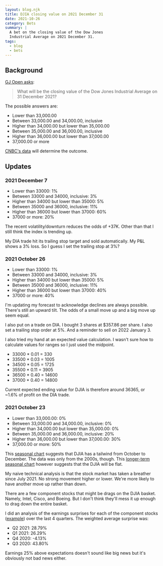 ```yaml
---
layout: blog.njk
title: DJIA closing value on 2021 December 31
date: 2021-10-26
category: Bets
summary: |
  A bet on the closing value of the Dow Jones
  Industrial Average on 2021 December 31.
tags:
  - blog
  - bets
---
```


## Background

[GJ Open asks](https://www.gjopen.com/questions/2150):

> What will be the closing value of the Dow Jones
> Industrial Average on 31 December 2021?

The possible answers are:

* Lower than 33,000.00
* Between 33,000.00 and 34,000.00, inclusive
* Higher than 34,000.00 but lower than 35,000.00
* Between 35,000.00 and 36,000.00, inclusive
* Higher than 36,000.00 but lower than 37,000.00
* 37,000.00 or more

[CNBC's data](https://www.cnbc.com/quotes/.DJI) will determine
the outcome.

## Updates

<h3 id="20211207">2021 December 7</h3>

* Lower than 33000: 1%
* Between 33000 and 34000, inclusive: 3%
* Higher than 34000 but lower than 35000: 5%
* Between 35000 and 36000, inclusive: 11%
* Higher than 36000 but lower than 37000: 60%
* 37000 or more: 20%

The recent volatility/downturn reduces the odds of +37K. Other than
that I still think the index is trending up.

My DIA trade hit its trailing stop target and sold automatically. My P&L
shows a 3% loss. So I guess I set the trailing stop at 3%?

<h3 id="2021-october-26">2021 October 26</h3>

* Lower than 33000: 1%
* Between 33000 and 34000, inclusive: 3%
* Higher than 34000 but lower than 35000: 5%
* Between 35000 and 36000, inclusive: 11%
* Higher than 36000 but lower than 37000: 40%
* 37000 or more: 40%

I'm updating my forecast to acknowledge declines are always
possible. There's still an upward tilt. The odds of a small
move up and a big move up seem equal.

I also put on a trade on DIA. I bought 3 shares at $357.86
per share. I also set a trailing stop order at 5%. And a reminder
to sell on 2022 January 3.

I also tried my hand at an expected value calculation. I wasn't
sure how to calculate values for ranges so I just used the midpoint.

* 33000 * 0.01 = 330
* 33500 * 0.03 = 1005
* 34500 * 0.05 = 1725
* 35500 * 0.11 = 3905
* 36500 * 0.40 = 14600
* 37000 * 0.40 = 14800

Current expected ending value for DJIA is therefore around 36365,
or ~1.6% of profit on the DIA trade.

<h3 id="2021-october-23">2021 October 23</h3>

* Lower than 33,000.00: 0%
* Between 33,000.00 and 34,000.00, inclusive: 0%
* Higher than 34,000.00 but lower than 35,000.00: 0%
* Between 35,000.00 and 36,000.00, inclusive: 20%
* Higher than 36,000.00 but lower than 37,000.00: 30%
* 37,000.00 or more: 50%

[seasonal]: http://www.equityclock.com/charts/dow-jones-industrial-average-seasonal-chart/
[seasonal2]: https://www.seasonax.com/research/dow-jones-10-year-cycle
This [seasonal chart][seasonal]
suggests that DJIA has a tailwind from October to December. The data was only from
the 2000s, though. This [longer-term seasonal chart][seasonal2] however suggests that
the DJIA will be flat.

My naive technical analysis is that the stock market has taken a breather since
July 2021. No strong movement higher or lower. We're more likely to have another
move up rather than down.

There are a few component stocks that might be drags on the DJIA basket. Namely,
Intel, Cisco, and Boeing. But I don't think they'll mess it up enough to drag down the
entire basket.

I did an analysis of the earnings surprises for each of the component stocks
([example](https://www.nasdaq.com/market-activity/stocks/aapl/earnings)) over the
last 4 quarters. The weighted average surprise was:

* Q2 2021: 28.79%
* Q1 2021: 26.29%
* Q4 2020: -4.13%
* Q3 2020: 43.80%

Earnings 25% above expectations doesn't sound like big news but it's obviously not
bad news either.
